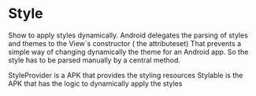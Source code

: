 Style
==================

Show to apply styles dynamically. 
Android delegates the parsing of styles and themes to the View`s constructor ( the attributeset)
That prevents a simple way of changing dynamically  the theme for an Android app.
So the style has to be parsed manually by a central method.

StyleProvider is a APK that provides the styling resources
Stylable is the APK that has the logic to dynamically apply the styles